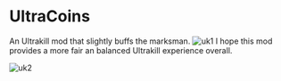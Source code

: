 # UltraCoins
An Ultrakill mod that slightly buffs the marksman.
![uk1](https://github.com/GBRodrickTed/UltraCoins/assets/115361910/ba466e8f-0d45-459d-b352-236cbf41c4ba)
I hope this mod provides a more fair an balanced Ultrakill experience overall.

![uk2](https://github.com/GBRodrickTed/UltraCoins/assets/115361910/2fee06e1-d2e6-4278-bf0d-0deba365a4c5)
